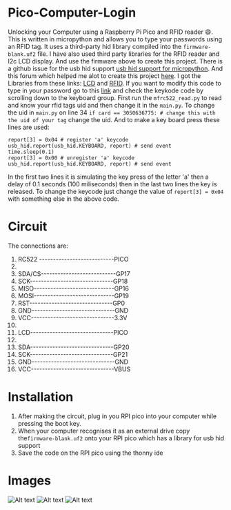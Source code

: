 # Pico-Computer-Login
Unlocking your Computer using a Raspberry Pi Pico and RFID reader :smile:.
This is written in micropython and allows you to type your passwords using
an RFID tag. It uses a third-party hid library compiled into the 
```firmware-blank.uf2``` file. I have also used third party libraries for 
the RFID reader and I2c LCD display. And use the firmware above to create this 
project. There is a github issue for the usb hid support [usb hid support for micropython](https://github.com/micropython/micropython/issues/6811).
And this forum which helped me alot to create this project [here](https://forums.raspberrypi.com//viewtopic.php?p=1866070#p1866070).
I got the Libraries from these links: [LCD](https://www.tomshardware.com/how-to/lcd-display-raspberry-pi-pico) and [RFID](https://gist.github.com/idriszmy/9fa14377eb3b5a1859e1ff4f41464900#file-mfrc522-py). If you want to modify this code to type in your password go to this [link](http://www.freebsddiary.org/APC/usb_hid_usages.php) and check the keykode code by scrolling down to the keyboard group. First run the ```mfrc522_read.py``` to read and know your rfid tags uid and then change it in the ```main.py```. To change the uid in ```main.py``` on line 34 ```if card == 3050636775: # change this with the uid of your tag``` change the uid. And to make a key board press these lines are used:
```
report[3] = 0x04 # register 'a' keycode
usb_hid.report(usb_hid.KEYBOARD, report) # send event
time.sleep(0.1)
report[3] = 0x00 # unregister 'a' keycode
usb_hid.report(usb_hid.KEYBOARD, report) # send event
```
In the first two lines it is simulating the key press of the letter 'a' then a delay of 0.1 seconds (100 miliseconds) then in the last two lines the key is released. To change the keycode just change the value of ```report[3] = 0x04``` with something else in the above code.


# Circuit
The connections are:
1. RC522 ---------------------------PICO
2.
3. SDA/CS---------------------------GP17
4. SCK------------------------------GP18
5. MISO-----------------------------GP16
6. MOSI-----------------------------GP19
7. RST------------------------------GP0
8. GND------------------------------GND
9. VCC------------------------------3.3V
10.
11. LCD------------------------------PICO
12. 
13. SDA------------------------------GP20
14. SCK------------------------------GP21
15. GND------------------------------GND
16. VCC------------------------------VBUS

# Installation
1. After making the circuit, plug in you RPI pico into your computer while pressing the boot key.
2. When your computer recognises it as an external drive copy the```firmware-blank.uf2``` onto your RPI pico which has a library for usb hid support
3. Save the code on the RPI pico using the thonny ide

# Images

![Alt text](circuit.jpg)
![Alt text](RFID_tag_reading.jpg)
![Alt text](out.jpg)
